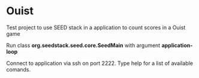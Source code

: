 # Ouist

Test project to use SEED stack in a application to count scores in a Ouist game

 Run class **org.seedstack.seed.core.SeedMain** with argument **application-loop**
 
 Connect to application via ssh on port 2222. Type help for a list of available comands.
